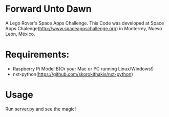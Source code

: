 Forward Unto Dawn
=

A Lego Rover's Space Apps Challenge.
This Code was developed at Space Apps Chalenge(http://www.spaceappschallenge.org) in Monterrey, Nuevo León, México.

Requirements:
=

- Raspberry Pi Model B(Or your Mac or PC running Linux/Windows!)
- nxt-python(https://github.com/skorokithakis/nxt-python)

Usage
= 
Run server.py and see the magic!
